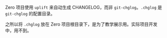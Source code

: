 Zero 项目使用 `uplift` 来自动生成 CHANGELOG，而非 `git-chglog`。`.chglog` 是 `git-chglog` 的配置目录。

之所以将 `.chglog` 放在 Zero 项目根目录下，是为了教学展示用。实际项目开发中，用不到。
